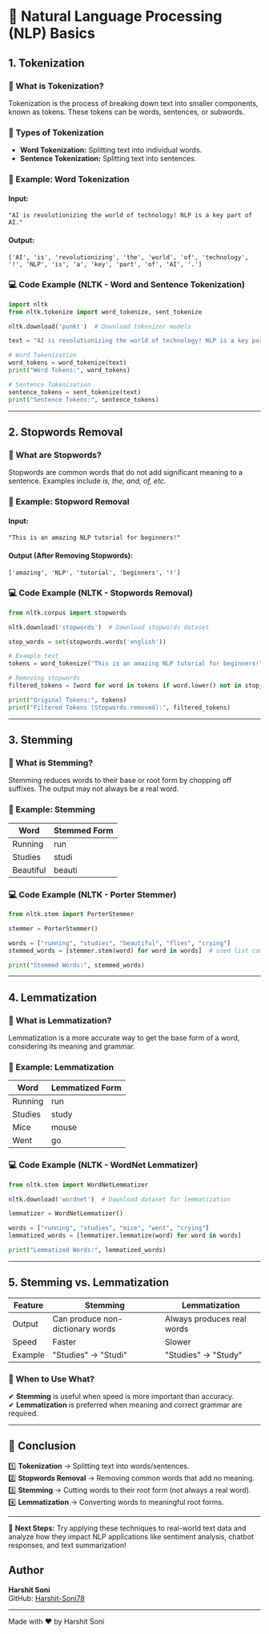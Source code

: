 # 📌 Natural Language Processing (NLP) Basics

## **1. Tokenization**

### **🔹 What is Tokenization?**

Tokenization is the process of breaking down text into smaller components, known as tokens. These tokens can be words, sentences, or subwords.

### **🔹 Types of Tokenization**

- **Word Tokenization:** Splitting text into individual words.
- **Sentence Tokenization:** Splitting text into sentences.

### **📌 Example: Word Tokenization**

#### **Input:**

```text
"AI is revolutionizing the world of technology! NLP is a key part of AI."
```

#### **Output:**

```text
['AI', 'is', 'revolutionizing', 'the', 'world', 'of', 'technology', '!', 'NLP', 'is', 'a', 'key', 'part', 'of', 'AI', '.']
```

### **💻 Code Example (NLTK - Word and Sentence Tokenization)**

```python
import nltk
from nltk.tokenize import word_tokenize, sent_tokenize

nltk.download('punkt')  # Download tokenizer models

text = "AI is revolutionizing the world of technology! NLP is a key part of AI."

# Word Tokenization
word_tokens = word_tokenize(text)
print("Word Tokens:", word_tokens)

# Sentence Tokenization
sentence_tokens = sent_tokenize(text)
print("Sentence Tokens:", sentence_tokens)
```

---

## **2. Stopwords Removal**

### **🔹 What are Stopwords?**

Stopwords are common words that do not add significant meaning to a sentence. Examples include _is, the, and, of, etc._

### **📌 Example: Stopword Removal**

#### **Input:**

```text
"This is an amazing NLP tutorial for beginners!"
```

#### **Output (After Removing Stopwords):**

```text
['amazing', 'NLP', 'tutorial', 'beginners', '!']
```

### **💻 Code Example (NLTK - Stopwords Removal)**

```python
from nltk.corpus import stopwords

nltk.download('stopwords')  # Download stopwords dataset

stop_words = set(stopwords.words('english'))

# Example text
tokens = word_tokenize("This is an amazing NLP tutorial for beginners!")

# Removing stopwords
filtered_tokens = [word for word in tokens if word.lower() not in stop_words] # used list comprehension of python

print("Original Tokens:", tokens)
print("Filtered Tokens (Stopwords removed):", filtered_tokens)
```

---

## **3. Stemming**

### **🔹 What is Stemming?**

Stemming reduces words to their base or root form by chopping off suffixes. The output may not always be a real word.

### **📌 Example: Stemming**

| Word      | Stemmed Form |
| --------- | ------------ |
| Running   | run          |
| Studies   | studi        |
| Beautiful | beauti       |

### **💻 Code Example (NLTK - Porter Stemmer)**

```python
from nltk.stem import PorterStemmer

stemmer = PorterStemmer()

words = ["running", "studies", "beautiful", "flies", "crying"]
stemmed_words = [stemmer.stem(word) for word in words]  # used list comprehension of python

print("Stemmed Words:", stemmed_words)
```

---

## **4. Lemmatization**

### **🔹 What is Lemmatization?**

Lemmatization is a more accurate way to get the base form of a word, considering its meaning and grammar.

### **📌 Example: Lemmatization**

| Word    | Lemmatized Form |
| ------- | --------------- |
| Running | run             |
| Studies | study           |
| Mice    | mouse           |
| Went    | go              |

### **💻 Code Example (NLTK - WordNet Lemmatizer)**

```python
from nltk.stem import WordNetLemmatizer

nltk.download('wordnet')  # Download dataset for lemmatization

lemmatizer = WordNetLemmatizer()

words = ["running", "studies", "mice", "went", "crying"]
lemmatized_words = [lemmatizer.lemmatize(word) for word in words]

print("Lemmatized Words:", lemmatized_words)
```

---

## **5. Stemming vs. Lemmatization**

| Feature | Stemming                         | Lemmatization              |
| ------- | -------------------------------- | -------------------------- |
| Output  | Can produce non-dictionary words | Always produces real words |
| Speed   | Faster                           | Slower                     |
| Example | "Studies" → "Studi"              | "Studies" → "Study"        |

### **🔹 When to Use What?**

✔ **Stemming** is useful when speed is more important than accuracy.  
✔ **Lemmatization** is preferred when meaning and correct grammar are required.

---

## **🎯 Conclusion**

1️⃣ **Tokenization** → Splitting text into words/sentences.  
2️⃣ **Stopwords Removal** → Removing common words that add no meaning.  
3️⃣ **Stemming** → Cutting words to their root form (not always a real word).  
4️⃣ **Lemmatization** → Converting words to meaningful root forms.

---

🚀 **Next Steps:** Try applying these techniques to real-world text data and analyze how they impact NLP applications like sentiment analysis, chatbot responses, and text summarization!

## Author

**Harshit Soni**  
GitHub: [Harshit-Soni78](https://github.com/Harshit-Soni78)

---
Made with ❤️ by Harshit Soni
